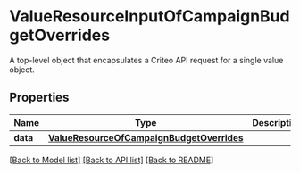 # ValueResourceInputOfCampaignBudgetOverrides

A top-level object that encapsulates a Criteo API request for a single value object.

## Properties
Name | Type | Description | Notes
------------ | ------------- | ------------- | -------------
**data** | [**ValueResourceOfCampaignBudgetOverrides**](ValueResourceOfCampaignBudgetOverrides.md) |  | [optional] 

[[Back to Model list]](../README.md#documentation-for-models) [[Back to API list]](../README.md#documentation-for-api-endpoints) [[Back to README]](../README.md)


